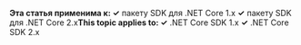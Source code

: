 <span data-ttu-id="600f6-101">**Эта статья применима к: ✓** пакету SDK для .NET Core 1.x **✓** пакету SDK для .NET Core 2.x</span><span class="sxs-lookup"><span data-stu-id="600f6-101">**This topic applies to: ✓** .NET Core SDK 1.x **✓** .NET Core SDK 2.x</span></span>

